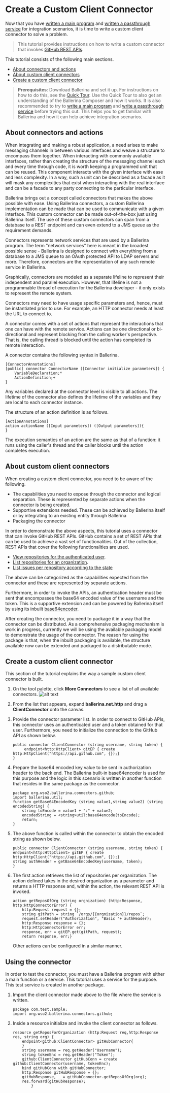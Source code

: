 # Create a Custom Client Connector

Now that you have [written a main program](../tutorials/main-program.md) and [written a passthrough service](../tutorials/passthrough-service.md) for integration scenarios, it is time to write a custom client connector to solve a problem.

> This tutorial provides instructions on how to write a custom connector that invokes [GitHub REST APIs](https://developer.github.com/v3/guides/getting-started/).

This tutorial consists of the following main sections.

- [About connectors and actions](about-connectors-and-actions)
- [About custom client connectors](about-custom-client-connectors)
- [Create a custom client connector](create-a-custom-client-connector)

> **Prerequisites**: Download Ballerina and set it up. For instructions on how to do this, see the [Quick Tour](../quick-tour.md). Use the Quick Tour to also get an understanding of the Ballerina Composer and how it works. It is also recommended to try to [write a main program](../tutorials/main-program.md) and [write a passthrough service](../tutorials/passthrough-service.md) before trying this out. This helps you to get familiar with Ballerina and how it can help achieve integration scenarios.

## About connectors and actions

When integrating and making a robust application, a need arises to make messaging channels in between various interfaces and weave a structure to encompass them together. When interacting with commonly available interfaces, rather than creating the structure of the messaging channel each and every time through code, it is worth keeping a programmed unit that can be reused. This component interacts with the given interface with ease and less complexity. In a way, such a unit can be described as a facade as it will mask any complexities that exist when interacting with the real interface and can be a facade to any party connecting to the particular interface.

Ballerina brings out a concept called connectors that makes the above possible with ease. Using Ballerina connectors, a custom Ballerina implementation can be made that can be used to communicate with a given interface. This custom connector can be made out-of-the-box just using Ballerina itself. The use of these custom connectors can span from a database to a REST endpoint and can even extend to a JMS queue as the requirement demands.

Connectors represents network services that are used by a Ballerina program. The term "network services" here is meant in the broadest possible sense - Ballerina is designed to connect with everything from a database to a JMS queue to an OAuth protected API to LDAP servers and more. Therefore, connectors are the representation of any such remote service in Ballerina.

Graphically, connectors are modeled as a separate lifeline to represent their independent and parallel execution. However, that lifeline is not a programmable thread of execution for the Ballerina developer - it only exists to represent the remote system.

Connectors may need to have usage specific parameters and, hence, must be instantiated prior to use. For example, an HTTP connector needs at least the URL to connect to.

A connector comes with a set of actions that represent the interactions that one can have with the remote service. Actions can be one directional or bi-directional and represent blocking from the calling worker's perspective. That is, the calling thread is blocked until the action has completed its remote interaction.

A connector contains the following syntax in Ballerina.

```
[ConnectorAnnotations]
[public] connector ConnectorName ([Connector initialize parameters]) {
    VariableDeclaration;*
    ActionDefinition;+
}

```

Any variables declared at the connector level is visible to all actions. The lifetime of the connector also defines the lifetime of the variables and they are local to each connector instance.

The structure of an action definition is as follows.

```
[ActionAnnotations]
action actionName ([Input parameters]) ([Output parameters]){
}

```

The execution semantics of an action are the same as that of a function: it runs using the caller's thread and the caller blocks until the action completes execution.

## About custom client connectors

When creating a custom client connector, you need to be aware of the following.

- The capabilities you need to expose through the connector and logical separation. These is represented by separate actions when the connector is being created.
- Supportive extensions needed. These can be achieved by Ballerina itself or by integrating to an existing entity through Ballerina
- Packaging the connector 

In order to demonstrate the above aspects, this tutorial uses a connector that can invoke GitHub REST APIs. GitHub contains a set of REST APIs that can be used to achieve a vast set of functionalities. Out of the collection, REST APIs that cover the following functionalities are used.

- [View repositories for the authenticated user](https://developer.github.com/v3/repos/#list-your-repositories).
- [List repositories for an organization](https://developer.github.com/v3/repos/#list-organization-repositories).
- [List issues per repository according to the state](https://developer.github.com/v3/issues/#list-issues)

The above can be categorized as the capabilities expected from the connector and these are represented by separate actions.

Furthermore, in order to invoke the APIs, an authentication header must be sent that encompasses the base64 encoded value of the username and the token. This is a supportive extension and can be powered by Ballerina itself by using its inbuilt [base64encoder](https://ballerinalang.org/docs/api/0.94.1/ballerina.util.html#base64encode).

After creating the connector, you need to package it in a way that the connector can be distributed. As a comprehensive packaging mechanism is work in progress, currently we will be using the available packaging model to demonstrate the usage of the connector. The reason for using the package is that, when the inbuilt packaging is available, the structure available now can be extended and packaged to a distributable mode.

## Create a custom client connector

This section of the tutorial explains the way a sample custom client connector is built.

1. On the tool palette, click **More Connectors** to see a list of all available connectors.
    ![alt text](../images/MoreConnectors.png)

1. From the list that appears, expand **ballerina.net.http** and drag a **ClientConnector** onto the canvas.
1. Provide the connector parameter list. In order to connect to GitHub APIs, this connector uses an authenticated user and a token obtained for that user.  Furthermore, you need to initialize the connection to the GitHub API as shown below.
    ```
    public connector ClientConnector (string username, string token) {
         endpoint<http:HttpClient> gitEP { create http:HttpClient("https://api.github.com", {});}
    }
    ```
1. Prepare the base64 encoded key value to be sent in authorization header to the back end. The Ballerina built-in base64encoder is used for this purpose and the logic in this scenario is written in another function that resides in the same package as the connector.
    ```
    package org.wso2.ballerina.connectors.github;
    import ballerina.util;
    function getBase64EncodedKey (string value1,string value2) (string encodedString) {
	    string toEncode = value1 + ":" + value2;
	    encodedString = <string>util:base64encode(toEncode);
	    return;
    }
    ```
1. The above function is called within the connector to obtain the encoded string as shown below.
    ```
    public connector ClientConnector (string username, string token) {
    endpoint<http:HttpClient> gitEP { create http:HttpClient("https://api.github.com", {});}
    string authHeader = getBase64EncodedKey(username, token);
    }
    ```
1. The first action retrieves the list of repositories per organization. The action defined takes in the desired organization as a parameter and returns a HTTP response and, within the action, the relevant REST API is invoked.
    ```
    action getReposOfOrg (string orgnization) (http:Response, http:HttpConnectorError) {
    	http:Request request = {};
    	string gitPath = string `/orgs/{{orgnization}}/repos`;
    	request.setHeader("Authorization", "Basic "+ authHeader);
    	http:Response response = {};
    	http:HttpConnectorError err;
    	response, err = gitEP.get(gitPath, request);
    	return response, err;}
    ```
    Other actions can be configured in a similar manner.

## Using the connector

In order to test the connector, you must have a Ballerina program with either a main function or a service. This tutorial uses a service for the purpose. This test service is created in another package.

1. Import the client connector made above to the file where the service is written.
    ```	
    package com.test.sample;
    import org.wso2.ballerina.connectors.github;
    ```
1. Inside a resource initialize and invoke the client connector as follows.
    ``` 
    resource getReposForOrganization (http:Request req,http:Response res, string org) {
    	endpoint<github:ClientConnector> gitHubConnector{
    	}
    	string username = req.getHeader("Username");
    	string tokenEnc = req.getHeader("Token");
    	github:ClientConnector gitHubConn = create github:ClientConnector(username, tokenEnc);
    	bind gitHubConn with gitHubConnector;
    	http:Response gitHubResponse = {};
    	gitHubResponse, _ = gitHubConnector.getReposOfOrg(org);
    	res.forward(gitHubResponse);
            }
    ```

